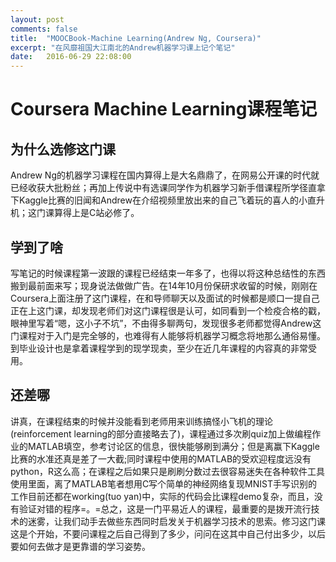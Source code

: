 ```yaml
---
layout: post
comments: false
title:  "MOOCBook-Machine Learning(Andrew Ng, Coursera)"
excerpt: "在风靡祖国大江南北的Andrew机器学习课上记个笔记"
date:   2016-06-29 22:08:00
---
```


# Coursera Machine Learning课程笔记

## 为什么选修这门课 
Andrew Ng的机器学习课程在国内算得上是大名鼎鼎了，在网易公开课的时代就已经收获大批粉丝；再加上传说中有选课同学作为机器学习新手借课程所学径直拿下Kaggle比赛的旧闻和Andrew在介绍视频里放出来的自己飞着玩的喜人的小直升机；这门课算得上是C站必修了。

## 学到了啥
写笔记的时候课程第一波跟的课程已经结束一年多了，也得以将这种总结性的东西搬到最前面来写；现身说法做做广告。在14年10月份保研求收留的时候，刚刚在Coursera上面注册了这门课程，在和导师聊天以及面试的时候都是顺口一提自己正在上这门课，却发现老师们对这门课程很是认可，如同看到一个检疫合格的戳，眼神里写着“嗯，这小子不坑”，不由得多聊两句，发现很多老师都觉得Andrew这门课程对于入门是完全够的，也难得有人能够将机器学习概念将地那么通俗易懂。到毕业设计也是拿着课程学到的现学现卖，至少在近几年课程的内容真的非常受用。

## 还差哪
讲真，在课程结束的时候并没能看到老师用来训练搞怪小飞机的理论(reinforcement learning的部分直接略去了)，课程通过多次刷quiz加上做编程作业的MATLAB填空，参考讨论区的信息，很快能够刷到满分；但是离赢下Kaggle比赛的水准还真是差了一大截;同时课程中使用的MATLAB的受欢迎程度远没有python，R这么高；在课程之后如果只是刷刷分数过去很容易迷失在各种软件工具使用里面，离了MATLAB笔者想用C写个简单的神经网络复现MNIST手写识别的工作目前还都在working(tuo yan)中，实际的代码会比课程demo复杂，而且，没有验证对错的程序=。=总之，这是一门平易近人的课程，最重要的是拨开流行技术的迷雾，让我们动手去做些东西同时启发关于机器学习技术的思索。修习这门课这是个开始，不要问课程之后自己得到了多少，问问在这其中自己付出多少，以后要如何去做才是更靠谱的学习姿势。
